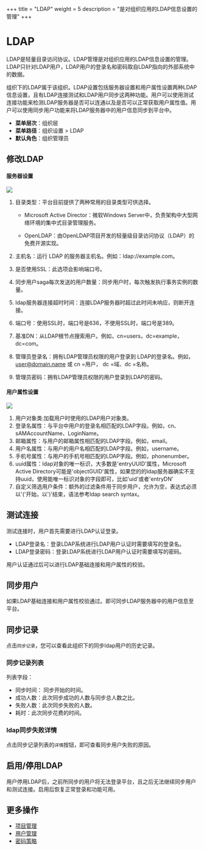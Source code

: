 ﻿+++
title = "LDAP"
weight = 5
description = "是对组织应用的LDAP信息设置的管理"
+++

# LDAP

LDAP是轻量目录访问协议。LDAP管理是对组织应用的LDAP信息设置的管理。LDAP只针对LDAP用户，LDAP用户的登录名和密码取自LDAP指向的外部系统中的数据。

组织下的LDAP属于该组织。LDAP设置包括服务器设置和用户属性设置两种LDAP信息设置，且有LDAP连接测试和LDAP用户同步这两种功能。用户可以使用测试连接功能来检测LDAP服务器是否可以连通以及是否可以正常获取用户属性值。用户可以使用同步用户功能来将LDAP服务器中的用户信息同步到平台中。

  - **菜单层次**：组织层
  - **菜单路径**：组织设置 > LDAP
  - **默认角色**：组织管理员

## 修改LDAP

#### 服务器设置

  ![](/docs/user-guide/system-configuration/tenant/image/setting-server.png)

1. 目录类型：平台目前提供了两种常用的目录类型可供选择。

    - Microsoft Active Director：微软Windows Server中，负责架构中大型网络环境的集中式目录管理服务。

    - OpenLDAP：由OpenLDAP项目开发的轻量级目录访问协议（LDAP）的免费开源实现。

1. 主机名：运行 LDAP 的服务器主机名。例如：ldap://example.com。
1. 是否使用SSL：此选项会影响端口号。
1. 同步用户saga每次发送的用户数量：同步用户时，每次触发执行事务实例的数量。
1. ldap服务器连接超时时间：连接LDAP服务器时超过此时间未响应，则断开连接。
1. 端口号：使用SSL时，端口号是636，不使用SSL时，端口号是389。
1. 基准DN：从LDAP根节点搜索用户。例如，cn=users，dc=example，dc=com。
1. 管理员登录名：拥有LDAP管理员权限的用户登录到 LDAP的登录名。例如，user@domain.name 或 cn =用户， dc =域、dc =名称。
1. 管理员密码：拥有LDAP管理员权限的用户登录到LDAP的密码。

#### 用户属性设置

  ![](/docs/user-guide/system-configuration/tenant/image/setting-attribute.png)

1. 用户对象类:加载用户时使用的LDAP用户对象类。
1. 登录名属性：与平台中用户的登录名相匹配的LDAP字段。例如，cn、sAMAccountName、LoginName。
1. 邮箱属性：与用户的邮箱属性相匹配的LDAP字段。例如，email。
1. 用户名属性：与用户的用户名相匹配的LDAP字段。例如，username。
1. 手机号属性：与用户的手机号相匹配的LDAP字段。例如，phonenumber。
1. uuid属性：ldap对象的唯一标识，大多数是'entryUUID'属性，Microsoft Active Directory可能是'objectGUID'属性，如果您的的ldap服务器确实不支持uuid，使用能唯一标识对象的字段即可，比如'uid'或者'entryDN'
1. 自定义筛选用户条件：额外的过滤条件用于同步用户，允许为空，表达式必须以'('开始，以')'结束，语法参考ldap search syntax。

## 测试连接

测试连接时，用户首先需要进行LDAP认证登录。

- LDAP登录名：登录LDAP系统进行LDAP用户认证时需要填写的登录名。
- LDAP登录密码：登录LDAP系统进行LDAP用户认证时需要填写的密码。

用户认证通过后可以进行LDAP基础连接和用户属性的校验。

## 同步用户

如果LDAP基础连接和用户属性校验通过。即可同步LDAP服务器中的用户信息至平台。

## 同步记录

点击`同步记录`，您可以查看此组织下的同步ldap用户的历史记录。


### 同步记录列表

列表字段：

- 同步时间： 同步开始的时间。
- 成功人数：此次同步成功的人数与同步总人数之比。
- 失败人数：此次同步失败的人数。
- 耗时：此次同步花费的时间。

### ldap同步失败详情

点击同步记录列表的`详情`按钮，即可查看同步用户失败的原因。

## 启用/停用LDAP

用户停用LDAP后，之前所同步的用户将无法登录平台，且之后无法继续同步用户和测试连接。启用后恢复正常登录和功能可用。

## 更多操作
- [项目管理](../project)
- [用户管理](../user)
- [密码策略](../secret_policy)
